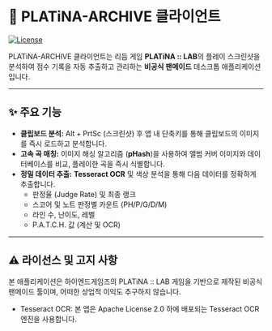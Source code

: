 # 🎼 PLATiNA-ARCHIVE 클라이언트

[![License](https://img.shields.io/badge/License-MIT-blue.svg)](LICENSE)

PLATiNA-ARCHIVE 클라이언트는 리듬 게임 **PLATiNA :: LAB**의 플레이 스크린샷을 분석하여 점수 기록을 자동 추출하고 관리하는 **비공식 팬메이드** 데스크톱 애플리케이션입니다.

---

## ✨ 주요 기능

* **클립보드 분석:** $\text{Alt} + \text{PrtSc}$ (스크린샷) 후 앱 내 단축키를 통해 클립보드의 이미지를 즉시 로드하고 분석합니다.
* **고속 곡 매칭:** 이미지 해싱 알고리즘 (**pHash**)을 사용하여 앨범 커버 이미지와 데이터베이스를 비교, 플레이한 곡을 즉시 식별합니다.
* **정밀 데이터 추출:** **Tesseract OCR** 및 색상 분석을 통해 다음 데이터를 정확하게 추출합니다.
    * 판정율 (Judge Rate) 및 최종 랭크
    * 스코어 및 노트 판정별 카운트 (PH/P/G/D/M)
    * 라인 수, 난이도, 레벨
    * P.A.T.C.H. 값 (계산 및 OCR)

---

## ⚠️ 라이선스 및 고지 사항
본 애플리케이션은 하이엔드게임즈의 PLATiNA :: LAB 게임을 기반으로 제작된 비공식 팬메이드 툴이며, 어떠한 상업적 이익도 추구하지 않습니다.
* Tesseract OCR: 본 앱은 Apache License 2.0 하에 배포되는 Tesseract OCR 엔진을 사용합니다.
